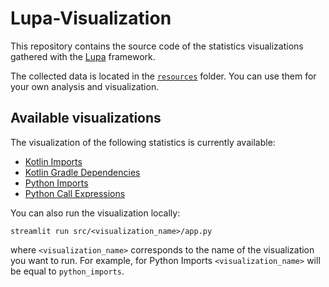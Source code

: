# Lupa-Visualization
This repository contains the source code of the statistics visualizations gathered with the [Lupa](https://github.com/JetBrains-Research/Lupa) framework. 

The collected data is located in the [`resources`](./resources) folder. You can use them for your own analysis and visualization.

## Available visualizations
The visualization of the following statistics is currently available:
- [Kotlin Imports](https://share.streamlit.io/girz0n/kotlin-analysis-visualization/main/src/kotlin_imports/app.py)
- [Kotlin Gradle Dependencies](https://share.streamlit.io/girz0n/kotlin-analysis-visualization/main/src/kotlin_gradle_dependencies/app.py)
- [Python Imports](https://share.streamlit.io/girz0n/kotlin-analysis-visualization/main/src/python_imports/app.py)
- [Python Call Expressions](https://share.streamlit.io/girz0n/kotlin-analysis-visualization/main/src/python_call_expressions/app.py)

You can also run the visualization locally:
```
streamlit run src/<visualization_name>/app.py
```
where `<visualization_name>` corresponds to the name of the visualization you want to run. For example, for Python Imports `<visualization_name>` will be equal to `python_imports`.
